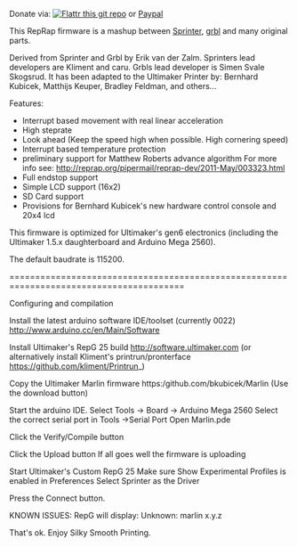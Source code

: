 Donate via:
[![Flattr this git repo](http://api.flattr.com/button/flattr-badge-large.png)](https://flattr.com/submit/auto?user_id=bkubicek&url=https://github.com/bkubicek/Marlin&title=Marlin&language=en_GB&tags=github&category=software) 
or <a href="https://www.paypal.com/cgi-bin/webscr?cmd=_donations&business=kubicek%40gmx%2eat&lc=US&item_name=Open%20Source%20developments&currency_code=EUR&bn=PP%2dDonationsBF%3abtn_donate_LG%2egif%3aNonHosted">Paypal</a> 

This RepRap firmware is a mashup between <a href="https://github.com/kliment/Sprinter">Sprinter</a>, <a href="https://github.com/simen/grbl/tree">grbl</a> and many original parts.

Derived from Sprinter and Grbl by Erik van der Zalm.
Sprinters lead developers are Kliment and caru.
Grbls lead developer is Simen Svale Skogsrud.
It has been adapted to the Ultimaker Printer by:
Bernhard Kubicek, Matthijs Keuper, Bradley Feldman, and others...


Features:
 - Interrupt based movement with real linear acceleration
 - High steprate
 - Look ahead (Keep the speed high when possible. High cornering speed)
 - Interrupt based temperature protection
 - preliminary support for Matthew Roberts advance algorithm 
   For more info see: http://reprap.org/pipermail/reprap-dev/2011-May/003323.html
 - Full endstop support
 - Simple LCD support (16x2)
 - SD Card support
 - Provisions for Bernhard Kubicek's new hardware control console and 20x4 lcd

This firmware is optimized for Ultimaker's gen6 electronics (including the Ultimaker 1.5.x daughterboard and Arduino Mega 2560).

The default baudrate is 115200. 


========================================================================================

Configuring and compilation


Install the latest arduino software IDE/toolset (currently 0022)
   http://www.arduino.cc/en/Main/Software

Install Ultimaker's RepG 25 build
    http://software.ultimaker.com
(or alternatively install Kliment's printrun/pronterface  https://github.com/kliment/Printrun_)

Copy the Ultimaker Marlin firmware
   https:/github.com/bkubicek/Marlin
   (Use the download button)

Start the arduino IDE.
Select Tools -> Board -> Arduino Mega 2560 
Select the correct serial port in Tools ->Serial Port
Open Marlin.pde

Click the Verify/Compile button

Click the Upload button
If all goes well the firmware is uploading

Start Ultimaker's Custom RepG 25
Make sure Show Experimental Profiles is enabled in Preferences
Select Sprinter as the Driver

Press the Connect button.

KNOWN ISSUES: RepG will display:  Unknown: marlin x.y.z

That's ok.  Enjoy Silky Smooth Printing.



